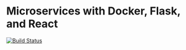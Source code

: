# Microservices with Docker, Flask, and React

[![Build Status](https://travis-ci.org/honestcomrade/tdd-micro.svg?branch=master)](https://travis-ci.org/honestcomrade/tdd-micro)

